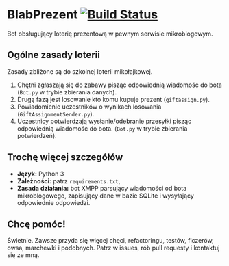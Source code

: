 # BlabPrezent [![Build Status](https://travis-ci.org/kucyk/BlabPrezent.svg?branch=master)](https://travis-ci.org/kucyk/BlabPrezent)
Bot obsługujący loterię prezentową w pewnym serwisie mikroblogowym.

## Ogólne zasady loterii
Zasady zbliżone są do szkolnej loterii mikołajkowej.

1. Chętni zgłaszają się do zabawy pisząc odpowiednią wiadomośc do bota (`Bot.py` w trybie zbierania danych).
2. Drugą fazą jest losowanie kto komu kupuje prezent (`giftassign.py`).
3. Powiadomienie uczestników o wynikach losowania (`GiftAssignmentSender.py`).
4. Uczestnicy potwierdzają wysłanie/odebranie przesyłki pisząc odpowiednią wiadomośc do bota. (`Bot.py` w trybie zbierania potwierdzeń).

## Trochę więcej szczegółów
* **Język:** Python 3
* **Zależności:** patrz `requirements.txt`,
* **Zasada działania:** bot XMPP parsujący wiadomości od bota mikroblogowego, zapisujący dane w bazie SQLite i wysyłający odpowiednie odpowiedzi.

## Chcę pomóc!
Świetnie. Zawsze przyda się więcej chęci, refactoringu, testów, ficzerów, owsa, marchewki i podobnych. Patrz w issues, rób pull requesty i kontaktuj się ze mną.